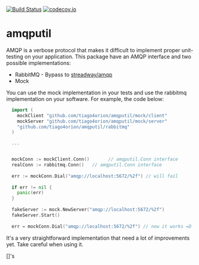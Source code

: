 [![Build Status](https://travis-ci.org/tiago4orion/amqputil.svg?branch=master)](https://travis-ci.org/tiago4orion/amqputil) [![codecov.io](http://codecov.io/github/tiago4orion/amqputil/coverage.svg?branch=master)](http://codecov.io/github/tiago4orion/amqputil?branch=master)

# amqputil

AMQP is a verbose protocol that makes it difficult to implement proper unit-testing on your application.
This package have an AMQP interface and two possible implementations:

* RabbitMQ - Bypass to [streadway/amqp](https://github.com/streadway/amqp)
* Mock

You can use the mock implementation in your tests and use the rabbitmq implementation on your software. For example,
the code below:

```go
  import (
	mockClient "github.com/tiago4orion/amqputil/mock/client"
	mockServer "github.com/tiago4orion/amqputil/mock/server"
	"github.com/tiago4orion/amqputil/rabbitmq"
  )

  ...


  mockConn := mockClient.Conn()       // amqputil.Conn interface
  realConn := rabbitmq.Conn()   // amqputil.Conn interface
  
  err := mockConn.Dial("amqp://localhost:5672/%2f") // will fail
  
  if err != nil {
    panic(err)
  }
  
  fakeServer := mock.NewServer("amqp://localhost:5672/%2f")
  fakeServer.Start()
  
  err = mockConn.Dial("amqp://localhost:5672/%2f") // now it works =D
```

It's a very straightforward implementation that need a lot of improvements yet. Take careful when using it.

[]'s
